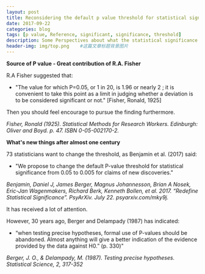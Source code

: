 ```yaml
---
layout: post
title: Reconsidering the default p value threshold for statistical significance test
date: 2017-09-22
categories: blog
tags: [p value, Reference, significant, significance, threshold]
description: Some Perspectives about what the statistical significance actually is 
header-img: img/top.png    #这篇文章标题背景图片
---
```


**Source of P value - Great contribution of R.A. Fisher**

R.A Fisher suggested that:

 * "The value for which P=0.05, or 1 in 20, is 1.96 or nearly 2 ; it is convenient to take this point as a limit in judging whether a deviation is to be considered significant or not." [Fisher, Ronald, 1925]

Then you should feel encourage to pursue the finding furthermore. 

*Fisher, Ronald (1925). Statistical Methods for Research Workers. Edinburgh: Oliver and Boyd. p. 47. ISBN 0-05-002170-2.*

**What's new things after almost one century**

73 statisticians want to change the threshold, as Benjamin et al. (2017) said:

 * "We propose to change the default P-value threshold for statistical significance from 0.05 to 0.005 for claims of new discoveries."

*Benjamin, Daniel J, James Berger, Magnus Johannesson, Brian A Nosek, Eric-Jan Wagenmakers, Richard Berk, Kenneth Bollen, et al. 2017. “Redefine Statistical Significance”. PsyArXiv. July 22. psyarxiv.com/mky9j.*

It has received a lot of attention.

However, 30 years ago, Berger and Delampady (1987) has indicated:

 * “when testing precise hypotheses, formal use of P-values should be abandoned. Almost anything will give a better indication of the evidence provided by the data against H0.” (p. 330)"

*Berger, J. O., & Delampady, M. (1987). Testing precise hypotheses. Statistical Science, 2, 317-352*
